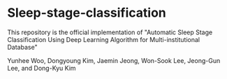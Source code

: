 # Sleep-stage-classification

This repository is the official implementation of "Automatic Sleep Stage Classification Using Deep Learning Algorithm for Multi-institutional Database"

Yunhee Woo, Dongyoung Kim, Jaemin Jeong, Won-Sook Lee, Jeong-Gun Lee, and Dong-Kyu Kim
